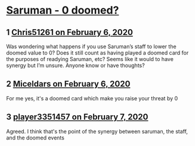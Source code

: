 # [Saruman - 0 doomed?](https://community.fantasyflightgames.com/topic/305474-saruman-0-doomed/)

## 1 [Chris51261 on February 6, 2020](https://community.fantasyflightgames.com/topic/305474-saruman-0-doomed/?do=findComment&comment=3887801)

Was wondering what happens if you use Saruman’s staff to lower the doomed value to 0? Does it still count as having played a doomed card for the purposes of readying Saruman, etc? Seems like it would to have synergy but I’m unsure. Anyone know or have thoughts?  

## 2 [Miceldars on February 6, 2020](https://community.fantasyflightgames.com/topic/305474-saruman-0-doomed/?do=findComment&comment=3887807)

For me yes, it's a doomed card which make you raise your threat by 0

## 3 [player3351457 on February 7, 2020](https://community.fantasyflightgames.com/topic/305474-saruman-0-doomed/?do=findComment&comment=3888245)

Agreed. I think that's the point of the synergy between saruman, the staff, and the doomed events

